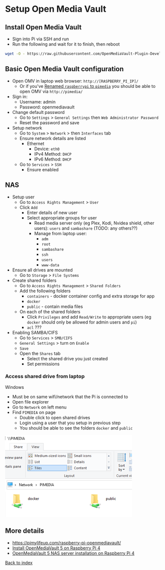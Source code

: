 # Setup Open Media Vault

## Install Open Media Vault

* Sign into Pi via SSH and run
* Run the following and wait for it to finish, then reboot

```bash
wget -O - https://raw.githubusercontent.com/OpenMediaVault-Plugin-Developers/installScript/master/install | sudo bash
```

## Basic Open Media Vault configuration

* Open OMV in laptop web browser: `http://[RASPBERRY_PI_IP]/`
  * Or if you've [Renamed `raspberrypi` to `pimedia`](04_rename_pi.md) you should be able to open OMV via `http://pimedia/`
* Sign in:
  * Username: admin
  * Password: openmediavault
* Change default password
  * Go to `Settings` > `General Settings` then `Web Administrator Password`
  * Reset the password and save
* Setup network
  * Go to `System` > `Network` > then `Interfaces` tab
  * Ensure network details are listed
    * Ethernet
      * Device: `eth0`
      * IPv4 Method: `DHCP`
      * IPv6 Method: `DHCP`
  * Go to `Services` > `SSH`
    * Ensure enabled
  
## NAS

* Setup user
  * Go to `Access Rights Management` > `User`
  * Click `Add`
    * Enter details of new user
    * Select appropriate groups for user
      * Read media server only (eg Plex, Kodi, Nvidea shield, other users): `users` and `sambashare` (TODO: any others??)
      * Manage from laptop user:
        * `adm`
        * `root`
        * `sambashare`
        * `ssh`
        * `users`
        * `www-data`
* Ensure all drives are mounted
  * Go to `Storage` > `File Systems`
* Create shared folders
  * Go to `Access Rights Management` > `Shared Folders`
  * Add the following folders
    * `containers` - docker container config and extra storage for app
    * `docker`
    * `public` - contain media files
  * On each of the shared folders
    * Click `Privileges` and add `Read/Write` to appropriate users (eg `docker` should only be allowed for admin users and `pi`)
    * `acl` ???
* Enabling SAMBA/CIFS
  * Go to `Services` > `SMB/CIFS`
  * `General Settings` > turn on `Enable`
  * `Save`
  * Open the `Shares` tab
    * Select the shared drive you just created
    * Set permissions

### Access shared drive from laptop

Windows

* Must be on same wifi/network that the Pi is connected to
* Open file explorer
* Go to `Network` on left menu
* Find `PIMEDIA` on page
  * Double click to open shared drives
  * Login using a user that you setup in previous step
  * You should be able to see the folders `docker` and `public`

<img src="img/05_shared_network_drives.PNG" />

## More details

* https://pimylifeup.com/raspberry-pi-openmediavault/
* [Install OpenMediaVault 5 on Raspberry Pi 4](https://www.youtube.com/watch?v=5YwQLJaeel0&list=PLulABMF2ltKoQFbhWSZpvhQx9KXXMibKa&index=22)
* [OpenMediaVault 5 NAS server installation on Raspberry Pi 4](https://www.youtube.com/watch?v=InKFsKp865c&list=PLulABMF2ltKoQFbhWSZpvhQx9KXXMibKa&index=23)

[Back to index](index.md)